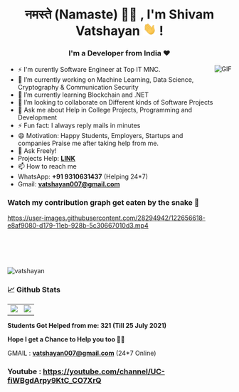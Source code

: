 <h1 align="center"> नमस्ते (Namaste) 🙏🏻 , I'm Shivam Vatshayan <img src="https://raw.githubusercontent.com/ABSphreak/ABSphreak/master/gifs/Hi.gif" width="30px"> ! </h1>
<h3 align="center">I'm a Developer from India ❤</h3>

<img align="right" alt="GIF" height="300px" src='https://github.com/mayankchaudhary26/Cool-Readme-ideas/blob/master/data/octocat/daftpunktocat-guy.gif' />


- ⚡ I'm curently Software Engineer at Top IT MNC.
- 🔭 I’m currently working on Machine Learning, Data Science, Cryptography & Communication Security
- 🌱 I’m currently learning Blockchain and .NET 
- 👯 I’m looking to collaborate on Different kinds of Software Projects
- 💬 Ask me about Help in College Projects, Programming and Development
- ⚡ Fun fact: I always reply mails in minutes
- 😄 Motivation: Happy Students, Employers, Startups and companies Praise me after taking help from me. 
- 🌱 Ask Freely! 
- Projects Help: [**LINK**](https://computerscienceproject.com/)
- 📫 How to reach me
-    WhatsApp: **+91 9310631437** (Helping 24*7)
-    Gmail: **vatshayan007@gmail.com**

###    Watch my contribution graph get eaten by the snake 🐍


https://user-images.githubusercontent.com/28294942/122656618-e8af9080-d179-11eb-928b-5c30667010d3.mp4

<div style="padding: 20px 0px;"><img src="./qwerty.png" alt=""></div>

<p align="left"> <img src="https://komarev.com/ghpvc/?username=vatshayan&label=Profile%20views&color=0e75b6&style=flat" alt="vatshayan" /> </p>



</p>

### 📈 Github Stats

<table width="100%">
  <tr>
    <td>
<img height="180em" src="https://github-readme-stats.vercel.app/api?username=vatshayan&show_icons=true&hide_border=true&theme=prussian"/> </td>
 <td> <img height="180em" src="https://github-readme-stats.vercel.app/api/top-langs/?username=vatshayan&show_icons=true&hide_border=true&layout=compact&langs_count=8&theme=prussian"/> </td>
  </tr>
 <table>


**Students Got Helped from me: 321 (Till 25 July 2021)**

**Hope I get a Chance to Help you too 🙏🙏**

GMAIL : **vatshayan007@gmail.com** (24*7 Online)
   
### Youtube : https://youtube.com/channel/UC-fiWBgdArpy9KtC_CO7XrQ 


